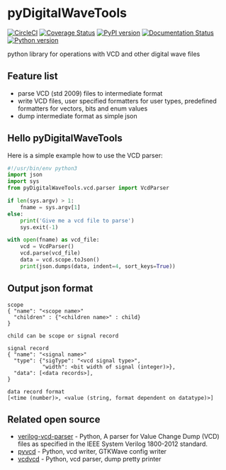 # pyDigitalWaveTools
[![CircleCI](https://circleci.com/gh/Nic30/pyDigitalWaveTools.svg?style=svg)](https://circleci.com/gh/Nic30/pyDigitalWaveTools)
[![Coverage Status](https://coveralls.io/repos/github/Nic30/pyDigitalWaveTools/badge.svg?branch=master)](https://coveralls.io/github/Nic30/pyDigitalWaveTools?branch=master)
[![PyPI version](https://badge.fury.io/py/pyDigitalWaveTools.svg)](http://badge.fury.io/py/pyDigitalWaveTools)
[![Documentation Status](https://readthedocs.org/projects/pydigitalwavetools/badge/?version=latest)](http://pydigitalwavetools.readthedocs.io/en/latest/?badge=latest)
[![Python version](https://img.shields.io/pypi/pyversions/pyDigitalWaveTools.svg)](https://img.shields.io/pypi/pyversions/pyDigitalWaveTools.svg)

python library for operations with VCD and other digital wave files

## Feature list
* parse VCD (std 2009) files to intermediate format
* write VCD files, user specified formatters for user types, predefined formatters for vectors, bits and enum values
* dump intermediate format as simple json

## Hello pyDigitalWaveTools

Here is a simple example how to use the VCD parser:

```python
#!/usr/bin/env python3
import json
import sys
from pyDigitalWaveTools.vcd.parser import VcdParser

if len(sys.argv) > 1:
    fname = sys.argv[1]
else:
    print('Give me a vcd file to parse')
    sys.exit(-1)

with open(fname) as vcd_file:
    vcd = VcdParser()
    vcd.parse(vcd_file)
    data = vcd.scope.toJson()
    print(json.dumps(data, indent=4, sort_keys=True))
```


## Output json format
```
scope
{ "name": "<scope name>"
  "children" : {"<children name>" : child}
}

child can be scope or signal record

signal record
{ "name": "<signal name>"
  "type": {"sigType": "<vcd signal type>",
           "width": <bit width of signal (integer)>},
  "data": [<data records>],
}

data record format
[<time (number)>, <value (string, format dependent on datatype)>]
```


## Related open source

* [verilog-vcd-parser](https://github.com/ben-marshall/verilog-vcd-parser) - Python, A parser for Value Change Dump (VCD) files as specified in the IEEE System Verilog 1800-2012 standard.
* [pyvcd](https://github.com/SanDisk-Open-Source/pyvcd) - Python, vcd writer, GTKWave config writer
* [vcdvcd](https://github.com/cirosantilli/vcdvcd) - Python, vcd parser, dump pretty printer

